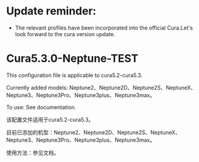 # Update reminder:
- The relevant profiles have been incorporated into the official Cura.Let's look forward to the cura version update.




# Cura5.3.0-Neptune-TEST

This configuration file is applicable to cura5.2-cura5.3.

Currently added models: Neptune2、Neptune2D、Neptune2S、NeptuneX、Neptune3、Neptune3Pro、Neptune3plus、Neptune3max。

To use: See documentation.


该配置文件适用于cura5.2-cura5.3。

目前已添加的机型：Neptune2、Neptune2D、Neptune2S、NeptuneX、Neptune3、Neptune3Pro、Neptune3plus、Neptune3max。
                                                         
使用方法：参见文档。
